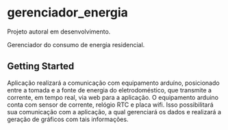 # gerenciador_energia
Projeto autoral em desenvolvimento.

Gerenciador do consumo de energia residencial.

## Getting Started

Aplicação realizará a comunicação com equipamento arduíno, posicionado entre a tomada e a fonte de energia do eletrodoméstico, que transmite a corrente, em tempo real, via web para a aplicação.
O equipamento arduino conta com sensor de corrente, relógio RTC e placa wifi. Isso possibilitará sua comunicação com a aplicação, a qual gerenciará os dados e realizará a geração de gráficos com tais informações.
